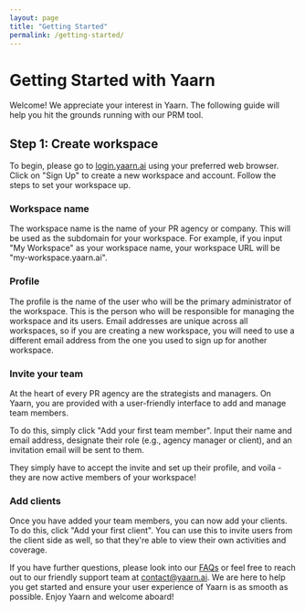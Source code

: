 ```yaml
---
layout: page
title: "Getting Started"
permalink: /getting-started/
---
```


# Getting Started with Yaarn

Welcome! We appreciate your interest in Yaarn. The following guide will help you hit the grounds running with our PRM tool.

## Step 1: Create workspace

To begin, please go to [login.yaarn.ai](https://login.yaarn.ai) using your preferred web browser. Click on "Sign Up" to create a new workspace and account. Follow the steps to set your workspace up.

### Workspace name

The workspace name is the name of your PR agency or company. This will be used as the subdomain for your workspace. For example, if you input "My Workspace" as your workspace name, your workspace URL will be "my-workspace.yaarn.ai".

### Profile

The profile is the name of the user who will be the primary administrator of the workspace. This is the person who will be responsible for managing the workspace and its users. Email addresses are unique across all workspaces, so if you are creating a new workspace, you will need to use a different email address from the one you used to sign up for another workspace.

### Invite your team

At the heart of every PR agency are the strategists and managers. On Yaarn, you are provided with a user-friendly interface to add and manage team members.

To do this, simply click "Add your first team member". Input their name and email address, designate their role (e.g., agency manager or client), and an invitation email will be sent to them.

They simply have to accept the invite and set up their profile, and voila - they are now active members of your workspace!

### Add clients

Once you have added your team members, you can now add your clients. To do this, click "Add your first client". You can use this to invite users from the client side as well, so that they're able to view their own activities and coverage.

If you have further questions, please look into our [FAQs](https://docs.yaarn.ai/faqs) or feel free to reach out to our friendly support team at [contact@yaarn.ai](mailto:contact@yaarn.ai). We are here to help you get started and ensure your user experience of Yaarn is as smooth as possible. Enjoy Yaarn and welcome aboard!
